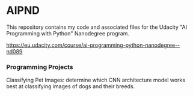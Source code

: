 # AIPND
This repository contains my code and associated files for the Udacity "AI Programming with Python" Nanodegree program. 

https://eu.udacity.com/course/ai-programming-python-nanodegree--nd089

### Programming Projects
Classifying Pet Images: determine which CNN architecture model works best at classifying images of dogs and their breeds.
